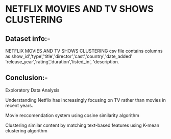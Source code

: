 # NETFLIX MOVIES AND TV SHOWS CLUSTERING



## Dataset info:-

NETFLIX MOVIES AND TV SHOWS CLUSTERING csv file contains columns as show_id','type','title','director','cast','country','date_added' 'release_year','rating','duration','listed_in', 'description.

## Conclusion:-

Exploratory Data Analysis

Understanding Netflix has increasingly focusing on TV rather than movies in recent years.

Movie reccomendation system using cosine similarity algorithm

Clustering similar content by matching text-based features using K-mean clustering algorithm

